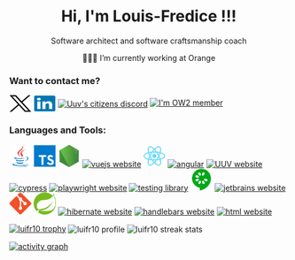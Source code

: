 <h1 align="center">Hi, I'm Louis-Fredice !!!</h1>

<p align="center">Software architect and software craftsmanship coach</p>

<p align="center">🧑🏽‍💼 I’m currently working at Orange</p>

<h3 align="left">Want to contact me?</h3>
<p align="left">
    <a href="https://twitter.com/louisfredice" target="_blank"><img align="center" src="https://raw.githubusercontent.com/devicons/devicon/master/icons/twitter/twitter-original.svg" alt="X profile" height="30" width="40" /></a>
    <a href="https://fr.linkedin.com/in/louis-fredice-njako-molom-268bab292" target="_blank"><img align="center" src="https://raw.githubusercontent.com/devicons/devicon/master/icons/linkedin/linkedin-original.svg" alt="Linkedin profile" height="30" width="40" /></a>
    <a href="https://www.discord.com/invite/8kEeQYWt" target="_blank"><img align="center" src="https://raw.githubusercontent.com/rahuldkjain/github-profile-readme-generator/master/src/images/icons/Social/discord.svg" alt="Uuv's citizens discord" height="30" width="40" /></a>
    <a href="https://www.ow2.org/view/About/OW2_Introduction"><img src="https://main.ow2.org/download/FlamingoThemes/WhiteOW2/OW2_Logo_Evolution_FullColors_Marged_RGB-01.svg?rev=1.2" alt="I'm OW2 member" height="30" /></a>
</p>

<h3 align="left">Languages and Tools:</h3>
<p align="left">
    <a href="https://www.java.com" target="_blank" rel="noreferrer"><img src="https://raw.githubusercontent.com/devicons/devicon/master/icons/java/java-original.svg" alt="java website" height="40" /></a>
    <a href="https://www.typescriptlang.org" target="_blank" rel="noreferrer"><img src="https://raw.githubusercontent.com/devicons/devicon/master/icons/typescript/typescript-original.svg" alt="typescript website" height="40" /></a>
    <a href="https://nodejs.org" target="_blank" rel="noreferrer"><img src="https://raw.githubusercontent.com/devicons/devicon/master/icons/nodejs/nodejs-original.svg" alt="nodejs website" height="40" /></a>
    <a href="https://nx.dev/" target="_blank" rel="noreferrer"><img src="https://seeklogo.com/images/N/nx-logo-8EB5A23B44-seeklogo.com.png" alt="vuejs website" height="40" /></a>
    <a href="https://react.dev" target="_blank" rel="noreferrer"><img src="https://raw.githubusercontent.com/devicons/devicon/master/icons/react/react-original.svg" alt="react website" height="40" /></a>
    <a href="https://angular.io" target="_blank" rel="noreferrer"><img src="https://angular.io/assets/images/logos/angular/angular.svg" alt="angular" height="40" /></a>
    <a href="https://orange-opensource.github.io/uuv" target="_blank" rel="noreferrer"><img src="https://orange-opensource.github.io/uuv/img/uuv.png" alt="UUV website" height="40" /></a>  
    <a href="https://www.cypress.io" target="_blank" rel="noreferrer"><img src="https://raw.githubusercontent.com/cypress-io/cypress-icons/master/src/logo/cypress-io-logo-inverse.png" alt="cypress"height="40" /></a>
    <a href="https://playwright.dev" target="_blank" rel="noreferrer"><img src="https://playwright.dev/img/playwright-logo.svg" alt="playwright website" height="40" /></a>
    <a href="https://testing-library.com" target="_blank" rel="noreferrer"><img src="https://testing-library.com/img/octopus-64x64.png" alt="testing library" height="40" /></a>
    <a href="https://cucumber.io" target="_blank" rel="noreferrer"><img src="https://raw.githubusercontent.com/devicons/devicon/master/icons/cucumber/cucumber-plain.svg" alt="cucumber website" height="40" /></a>
    <a href="https://www.jetbrains.com" target="_blank" rel="noreferrer"><img src="https://www.vectorlogo.zone/logos/jetbrains/jetbrains-icon.svg" alt="jetbrains website"height="40" /></a>
    <a href="https://git-scm.com" target="_blank" rel="noreferrer"><img src="https://raw.githubusercontent.com/devicons/devicon/master/icons/git/git-original.svg" alt="git website" height="40" /></a>
    <a href="https://spring.io/projects/spring-boot" target="_blank" rel="noreferrer"><img src="https://raw.githubusercontent.com/devicons/devicon/master/icons/spring/spring-original.svg" alt="spring website" height="40" /></a>
    <a href="https://hibernate.org" target="_blank" rel="noreferrer"><img src="https://www.vectorlogo.zone/logos/hibernate/hibernate-ar21.svg" alt="hibernate website" height="40" /></a>
    <a href="https://handlebarsjs.com" target="_blank" rel="noreferrer"><img src="https://img.shields.io/badge/Handlebars.js-000000.svg?style=for-the-badge&logo=handlebarsdotjs&logoColor=white" alt="handlebars website" height="40" /></a>
    <a href="https://www.w3.org/html" target="_blank" rel="noreferrer"><img src="https://img.shields.io/badge/HTML5-E34F26.svg?style=for-the-badge&logo=HTML5&logoColor=white" alt="html website" height="40" /></a>
</p>

<p align="left">
    <a href="https://github.com/ryo-ma/github-profile-trophy"><img src="https://github-profile-trophy.vercel.app/?username=luifr10&theme=monokai" alt="luifr10 trophy" /></a>
    <img align="center" src="https://github-readme-stats.vercel.app/api?username=luifr10&show_icons=true&locale=en&theme=monokai" alt="luifr10 profile" />
    <img align="center" src="https://github-readme-streak-stats.herokuapp.com/?user=luifr10&theme=monokai" alt="luifr10 streak stats" />
</p>
</p>

[![activity graph](https://github-readme-activity-graph.vercel.app/graph?username=luifr10&theme=github-dark-dimmed&custom_title=luifr10%20Activity%20Graph&hide_border=true)](https://github.com/ashutosh00710/github-readme-activity-graph)

